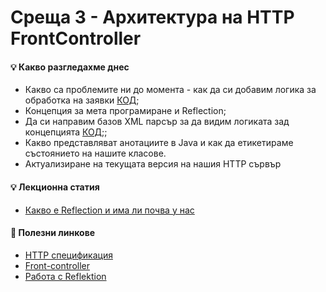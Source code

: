 # Среща 3 - Архитектура на HTTP FrontController
 
#### 💡 Какво разгледахме днес
- Какво са проблемите ни до момента - как да си добавим логика за обработка на заявки [КОД](../source/v1);
- Концепция за мета програмиране и Reflection;
- Да си направим базов XML парсър за да видим логиката зад концепцията [КОД](../source/v2);;
- Какво представляват анотациите в Java и как да етикетираме състоянието на нашите класове.
- Актуализиране на текущата версия на нашия HTTP сървър

#### 💡 Лекционна статия
- [Какво е Reflection и има ли почва у нас](./tutorial/README.md)


#### 🔗 Полезни линкове
- [HTTP спецификация](https://developer.mozilla.org/en-US/docs/Web/HTTP/Resources_and_specifications)
- [Front-controller](https://en.wikipedia.org/wiki/Front_controller)
- [Работа с Reflektion](https://github.com/ankuanand/ImportantJavaBooks/blob/master/Java%20Reflection%20in%20Action%2C%202005.pdf)


<!-- #### 💡 Работа в час
- [Учебен проект](./cw)


#### 🕹️ Ресурси и материали
 * [Сорс код от срещата](./source/) -->
